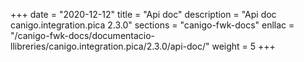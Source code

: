 +++
date        = "2020-12-12"
title       = "Api doc"
description = "Api doc canigo.integration.pica 2.3.0"
sections    = "canigo-fwk-docs"
enllac		= "/canigo-fwk-docs/documentacio-llibreries/canigo.integration.pica/2.3.0/api-doc/"
weight		= 5
+++

